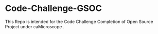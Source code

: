 # Code-Challenge-GSOC
This Repo is intended for the Code Challenge Completion of Open Source Project under caMicroscope . 
